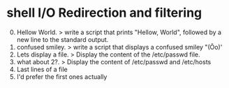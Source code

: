 # shell I/O Redirection and filtering
0. Hellow World. > write a script that prints "Hellow, World", followed by a new line to the standard output.
1. confused smiley. > write a script that displays a confused smiley "(Ôo)'
2. Lets display a file. > Display the content of the /etc/passwd file.
3. what about 2?. > Display the content of /etc/passwd and /etc/hosts 
4. Last lines of a file
5. I'd prefer the first ones actually
